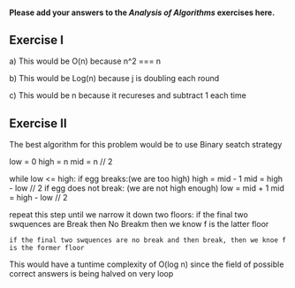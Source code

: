#### Please add your answers to the ***Analysis of  Algorithms*** exercises here.

## Exercise I

a)
    This would be O(n) because n^2 === n

    


b)
This would be Log(n) because j is doubling each round


c)
    This would be n because it recureses and subtract 1 each time

## Exercise II

The best algorithm for this problem would be to use Binary seatch strategy 

low = 0
high = n
mid = n // 2

while low <= high:
    if egg breaks:(we are too high)
        high = mid - 1
        mid = high - low // 2
    if egg does not break: (we are not high enough)
        low = mid + 1 
        mid = high - low // 2 


repeat this step until we narrow it down two floors:
    if the final two swquences are Break then No Breakm then we know f is the latter floor

    if the final two swquences are no break and then break, then we knoe f is the former floor

This would have a tuntime complexity of O(log n) since the field of possible correct answers is being halved on very loop

